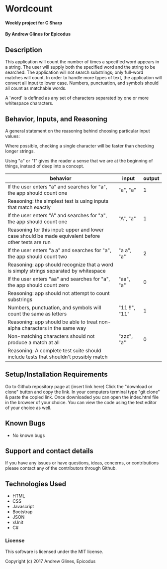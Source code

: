 # Wordcount

#### Weekly project for C Sharp

#### **By Andrew Glines for Epicodus**

## Description

This application will count the number of times a specified word appears in a string.
The user will supply both the specified word and the string to be searched.
The application will not search substrings; only full-word matches will count.
In order to handle more types of text, the application will convert all input to lower case.
Numbers, punctuation, and symbols should all count as matchable words.

A 'word' is defined as any set of characters separated by one or more whitespace characters.


## Behavior, Inputs, and Reasoning

A general statement on the reasoning behind choosing particular input values:

Where possible, checking a single character will be faster than checking longer strings.

Using "a" or "1" gives the reader a sense that we are at the beginning of things, instead of deep into a concept.

|  behavior | input  | output  |
|---|---|---|
| If the user enters "a" and searches for "a", the app should count one | "a", "a" | 1 |
| Reasoning: the simplest test is using inputs that match exactly | | |
| If the user enters "A" and searches for "a", the app should count one | "A", "a" | 1 |
| Reasoning for this input: upper and lower case should be made equivalent before other tests are run | | |
| If the user enters "a a" and searches for "a", the app should count two | "a a", "a" | 2 |
| Reasoning: app should recognize that a word is simply strings separated by whitespace  | | |
| If the user enters "aa" and searches for "a", the app should count zero | "aa", "a" | 0 |
| Reasoning: app should not attempt to count substrings | | |
| Numbers, punctuation, and symbols will count the same as letters | "11 !!", "11" | 1 |
| Reasoning: app should be able to treat non-alpha characters in the same way | | |
| Non-matching characters should not produce a match at all | "zzz", "a" | 0 |
| Reasoning: A complete test suite should include tests that shouldn't possibly match | | |


## Setup/Installation Requirements

Go to Github repository page at (insert link here)
Click the "download or clone" button and copy the link.
In your computers terminal type "git clone" & paste the copied link.
Once downloaded you can open the index.html file in the browser of your choice.
You can view the code using the text editor of your choice as well.

## Known Bugs

* No known bugs

## Support and contact details

If you have any issues or have questions, ideas, concerns, or contributions please contact any of the contributors through Github.

## Technologies Used

* HTML
* CSS
* Javascript
* Bootstrap
* JSON
* xUnit
* C#

### License
This software is licensed under the MIT license.

Copyright (c) 2017 Andrew Glines, Epicodus
